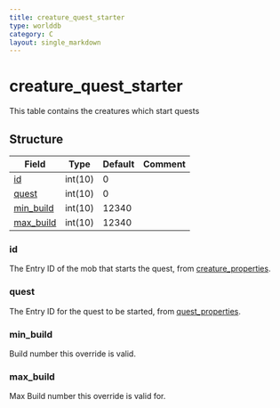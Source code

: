 ```yaml
---
title: creature_quest_starter
type: worlddb
category: C
layout: single_markdown
---
```


# creature_quest_starter
This table contains the creatures which start quests

## Structure

Field                                                                             | Type                 | Default | Comment
--------------------------------------------------------------------------------- | -------------------- | ------- | -------
[id](#id)                                                                         | int(10)              | 0       |
[quest](#quest)                                                                   | int(10)              | 0       |
[min_build](#min_build)                                                           | int(10)              | 12340   |
[max_build](#max_build)                                                           | int(10)              | 12340   |

### id

The Entry ID of the mob that starts the quest, from [creature_properties](/Wiki/database/world/creature_properties/ "Creature properties").

### quest

The Entry ID for the quest to be started, from [quest_properties](/Wiki/database/world/quest_properties/ "Quest properties").

### min_build

Build number this override is valid.

### max_build

Max Build number this override is valid for.
